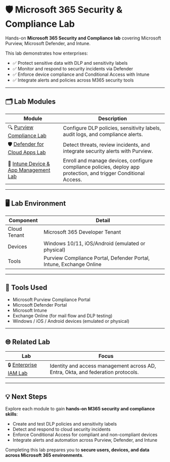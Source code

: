 # 🛡️ Microsoft 365 Security & Compliance Lab

Hands-on **Microsoft 365 Security and Compliance lab** covering Microsoft Purview, Microsoft Defender, and Intune.

This lab demonstrates how enterprises:

- ✅ Protect sensitive data with DLP and sensitivity labels  
- ✅ Monitor and respond to security incidents via Defender  
- ✅ Enforce device compliance and Conditional Access with Intune  
- ✅ Integrate alerts and policies across M365 security tools  

---

## 🗂️ Lab Modules

| Module | Description |
|--------|-------------|
| 🔍 [Purview Compliance Lab](./Purview/) | Configure DLP policies, sensitivity labels, audit logs, and compliance alerts. |
| 🛡️ [Defender for Cloud Apps Lab](./Defender/) | Detect threats, review incidents, and integrate security alerts with Purview. |
| 📱 [Intune Device & App Management Lab](./Intune/) | Enroll and manage devices, configure compliance policies, deploy app protection, and trigger Conditional Access. |

---

## 🖥️ Lab Environment

| Component     | Detail                            |
|---------------|-----------------------------------|
| Cloud Tenant  | Microsoft 365 Developer Tenant    |
| Devices       | Windows 10/11, iOS/Android (emulated or physical) |
| Tools         | Purview Compliance Portal, Defender Portal, Intune, Exchange Online |

---

## 🔧 Tools Used

- Microsoft Purview Compliance Portal  
- Microsoft Defender Portal  
- Microsoft Intune  
- Exchange Online (for mail flow and DLP testing)  
- Windows / iOS / Android devices (emulated or physical)

---

## 🌐 Related Lab

| Lab | Focus |
|-----|-------|
| 🔒 [Enterprise IAM Lab](../enterprise-iam/README.md) | Identity and access management across AD, Entra, Okta, and federation protocols. |

---

## 💡 Next Steps

Explore each module to gain **hands-on M365 security and compliance skills**:  

- Create and test DLP policies and sensitivity labels  
- Detect and respond to cloud security incidents  
- Enforce Conditional Access for compliant and non-compliant devices  
- Integrate alerts and automation across Purview, Defender, and Intune  

Completing this lab prepares you to **secure users, devices, and data across Microsoft 365 environments**.
